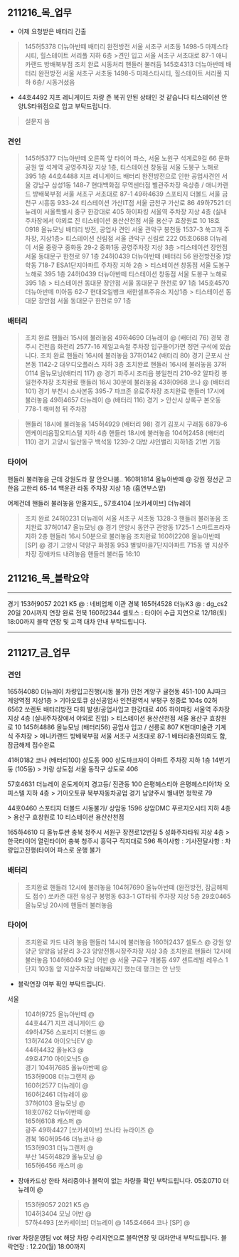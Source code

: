## 211216_목_업무  

* 어제 요청받은 배터리 긴출
> 145허5378 더뉴아반떼  배터리 완전방전 서울 서초구 서초동 1498-5 마제스타시티, 힐스테이트 서리풀 지하 6층 >견인 입고 서울 서초구 서초대로 87-1 애니카랜드 방배북부점
>조치 완료 시동처리 핸들러 불러둠 145호4313 더뉴아반떼  배터리 완전방전 서울 서초구 서초동 1498-5 마제스타시티, 힐스테이트 서리풀 지하 6층/ 시동거셨음

* 44호4492 지프 레니게이드
차량 존 복귀 안된 상태인 것 같습니다
티스테이션 안양LS타워점으로 입고 부탁드립니다.
>설문지 씀

### 견인
> 145허5377 더뉴아반떼   오른쪽 앞 타이어 파스,  서울 노원구 석계로9길 66 문화공원 옆 석계역 공영주차장 지상 1층,  티스테이션 창동점	서울 도봉구 노해로 395 1층
> 44호4488 지프 레니게이드 배터리 완전방전으로 인한 공업사견인 서울 강남구 삼성1동 148-7 현대백화점 무역센터점 별관주차장 옥상층 / 애니카랜드 방배북부점	서울 서초구 서초대로 87-1
> 49하4639 스포티지 더볼드 서울 금천구 시흥동 933-24
티스테이션 가산IT점	서울 금천구 가산로 86
> 49하7521 더뉴레이   서울특별시 중구 한강대로 405 하이파킹 서울역 주차장 지상 4층 (실내주차장에서 야외로 진 티스테이션 용산산천점	서울 용산구 효창원로 10
> 18호0918	올뉴모닝 배터리 방전, 공업사 견인 서울 관악구 봉천동 1537-3 쑥고개 주차장, 지상1층> 티스테이션 신림점	서울 관악구 신림로 222
> 05호0688	더뉴레이 서울 중랑구 중화동 29-2 중화1동 공영주차장 지상 3층 >티스테이션 장안점	서울 동대문구 한천로 97 1층
> 24허0439	더뉴아반떼	(배터리 56 완전방전중 )방학동 718-7 ESA1단지아파트 주차장 지하 2층 > 티스테이션 창동점	서울 도봉구 노해로 395 1층
> 24허0439 더뉴아반떼 티스테이션 창동점	서울 도봉구 노해로 395 1층	> 티스테이션 동대문 장안점	서울 동대문구 한천로 97 1층
> 145호4570 더뉴아반떼 미아동 62-7 현대오일뱅크 새한셀프주유소 지상1층 > 티스테이션 동대문 장안점	서울 동대문구 한천로 97 1층


### 배터리
> 조치 완료 핸들러 15시에 불러놓음 49하4690 더뉴레이 @ (배터리 76) 경북 경주시 건천읍 화천리 2577-16 제일고속철 주차장 입구들어가면 정면 구석에 있습니다. 
> 조치 완료 핸들러 16시에 불러놓음 37허0142 (배터리 80) 경기 군포시 산본동 1142-2 대우디오플러스 지하 3층
> 조치완료 핸들러 16시에 불러놓음  37허0114 올뉴모닝(배터리 117) @	경기 파주시 조리읍 봉일천리 210-92 알파킹 봉일천주차장
> 조치완료 핸들러 16시 30분에 불러놓음 43허0968 코나 @	 (배터리 101) 경기 부천시 소사본동 395-7 파크존 유료주차장
> 조치완료 핸들러 17시에 불러놓음 49하4657 더뉴레이 @	(배터리 116) 경기 > 안산시 상록구 본오동 778-1 해미청 뒤 주차장

> 핸들러 18시에 불러놓음 145허4929 (배터리 98) 경기 김포시 구래동 6879-6 엔케이리움힐오피스텔 지하 4층
> 핸들러 18시에 불러놓음 104허2458 (배터리 110) 경기 고양시 일산동구 백석동 1239-2 대방 샤인밸리 지하1층 21번 기둥

### 타이어
핸들러 불러놓음 근데 강원도라 잘 안오나봄.. 160허1814 올뉴아반떼 @ 	강원 정선군 고한읍 고한리 65-14 백운관 라동 주차장 지상 1층 (흡연부스앞)

어제건데 핸들러 불러놓음 안올지도,, 57호4104 [쏘카세이브] 더뉴레이  


> 조치 완료  24허0231	더뉴레이  서울 서초구 서초동 1328-3 핸들러 불러놓음
> 조치완료 37허0147 올뉴모닝 @	경기 안양시 동안구 관양동 1725-1 스마트프라자 지하 2층 핸들러 16시 50분으로 불러놓음 
> 조치완료 160허2208 올뉴아반떼 [SP] @	경기 고양시 덕양구 화정동 953 별빛마을7단지아파트 715동 옆 지상주차장 장애카드 내려놓음 핸들러 불러둠 16:10 

##  211216_목_블락요약
----------------
경기
153허9057 2021 K5 @ : 네비업체 이관
경북
165허4528 더뉴K3 @  : dg_cs2 20일 20시까지 연장 완료
전북
160허2344 셀토스    : 타이어 수급 지연으로 12/18(토) 18:00까지 블락 연장 및 고객 대차 안내 부탁드립니다.


------------------------------------------------
## 211217_금_업무

### 견인
165허4080 더뉴레이	차량입고진행(시동 불가)	인천 계양구 귤현동 451-100 AJ파크 계양역점 지상1층	> 기아오토큐 삼신공업사	인천광역시 부평구 청중로 104s
02허6562 쏘렌토	    배터리방전 다회 발생/공업사입고 	한강대로 405 하이파킹 서울역 주차장 지상 4층 (실내주차장에서 야외로 진입) >	티스테이션 용산산천점	서울 용산구 효창원로 10
145허4886 올뉴모닝	(배터리56) 공업사 입고 / 선릉로 807 K현대미술관 기계식 주차장 > 	애니카랜드 방배북부점	서울 서초구 서초대로 87-1 배터리충전의뢰도 함, 잠금해제 접수완료

41허0182 코나	(배터리100)	상도동 900 상도파크자이 아파트 주차장 지하 1층 14번기둥 (105동)	> 카랑 상도점	서울 동작구 상도로 406

57호4631 더뉴레이	온도게이지 경고등/	진관동 100 은평헤스티아 은평헤스티아1차 오피스텔 지하 4층	> 기아오토큐 북부자동차공업	경기 남양주시 별내면 청학로 79

44호0460 스포티지 더볼드 시동불가/
 상암동 1596 상암DMC 푸르지오시티 지하 4층 > 용산구 효창원로 10 티스테이션 용산산천점

165하4610  디 올뉴투싼  충북 청주시 서원구 장전로12번길 5 성화주차타워 지상 4층 > 한국타이어 열린타이어	충북 청주시 흥덕구 직지대로 596
특이사항 : 기사전달사항 : 차량입고진행(타이어 파스로 운행 불가

### 배터리
> 조치완료 핸들러 12시에 불러놓음 104허7690 올뉴아반떼 (완전방전, 잠금해제도 접수) 쏘카존 대전 유성구 봉명동 633-1 GT타워 주차장 지상 5층
> 29호0465 올뉴모닝	20시에 핸들러 불러놓음
### 타이어
> 조치완료 카드 내려 놓음 핸들러 14시에 불러놓음 160허2437 셀토스 @	강원 양양군 양양읍 남문리 3-23 양양전통시장주차장 지상 3층
> 조치완료 핸들러 12시에 불러놓음 104허6049 모닝 어반 @	서울 구로구 개봉동 497 센트레빌 레우스 1단지 103동 앞 지상주차장 바람빠지긴 했는데 펑크는 안 난듯


* 블락연장 여부 확인 부탁드립니다.


서울
> 104허9725 올뉴아반떼 @	
> 44호4471 지프 레니게이드 @	
> 49하4756 스포티지 더볼드 @	
> 13허7424 아이오닉EV @	
> 44하4432 올뉴K3 @	
> 49호4710 아이오닉5 @	
경기
> 104허7685 올뉴아반떼 @	
> 153허9008 더뉴그랜저 @	
> 160허2577 더뉴레이 @	
> 160허2461 더뉴레이 @	
> 37허0103 올뉴모닝 @	
> 18호0762 더뉴아반떼 @	
> 165허6108 캐스퍼 @	
광주
> 49하4427 [쏘카세이브] 쏘나타 뉴라이즈 @	
경북
> 160허9546 더뉴코나 @	
> 153허9031 더뉴그랜저 @	
부산
> 145허4829 올뉴모닝 @	  
> 165허6456 캐스퍼 @	


* 장애카드상 한타 처리중이나 블락이 없는 차량들 확인 부탁드립니다.
05호0710 더뉴레이 @	 
> 153허9057 2021 K5 @	
104허3404 모닝 어반 @	
57하4493 [쏘카세이브] 더뉴레이 @
> 145호4664 코나 [SP] @	


river
차량운영팀
vot
해당 차량 수리지연으로 블락연장 및 대차안내 부탁드립니다.
블락연장 : 12.20(월) 18:00까지
